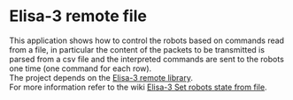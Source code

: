 # Elisa-3 remote file
This application shows how to control the robots based on commands read from a file, in particular the content of the packets to be transmitted is parsed from a csv file and the interpreted commands are sent to the robots one time (one command for each row).<br/>
The project depends on the [Elisa-3 remote library](http://www.gctronic.com/doc/index.php/Elisa-3#Elisa-3_library).<br/>
For more information refer to the wiki [Elisa-3 Set robots state from file](https://www.gctronic.com/doc/index.php?title=Elisa-3#Set_robots_state_from_file).
